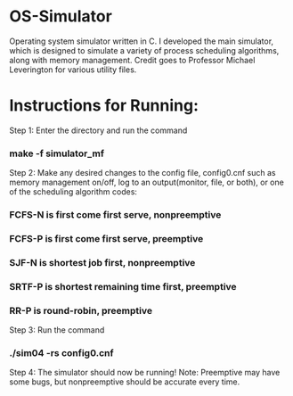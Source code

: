 # OS-Simulator
Operating system simulator written in C. I developed the main simulator, which is designed to simulate a variety of process scheduling algorithms, along with memory management. Credit goes to Professor Michael Leverington for various utility files.

# Instructions for Running:
Step 1: Enter the directory and run the command
### make -f simulator_mf
Step 2: Make any desired changes to the config file, config0.cnf such as memory management on/off, log to an output(monitor, file, or both), or one of the scheduling algorithm codes:
### FCFS-N is first come first serve, nonpreemptive
### FCFS-P is first come first serve, preemptive
### SJF-N is shortest job first, nonpreemptive
### SRTF-P is shortest remaining time first, preemptive
### RR-P is round-robin, preemptive
Step 3: Run the command
### ./sim04 -rs config0.cnf
Step 4: The simulator should now be running!
Note: Preemptive may have some bugs, but nonpreemptive should be accurate every time.
